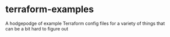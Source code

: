 # terraform-examples
A hodgepodge of example Terraform config files for a variety of things that can be a bit hard to figure out
